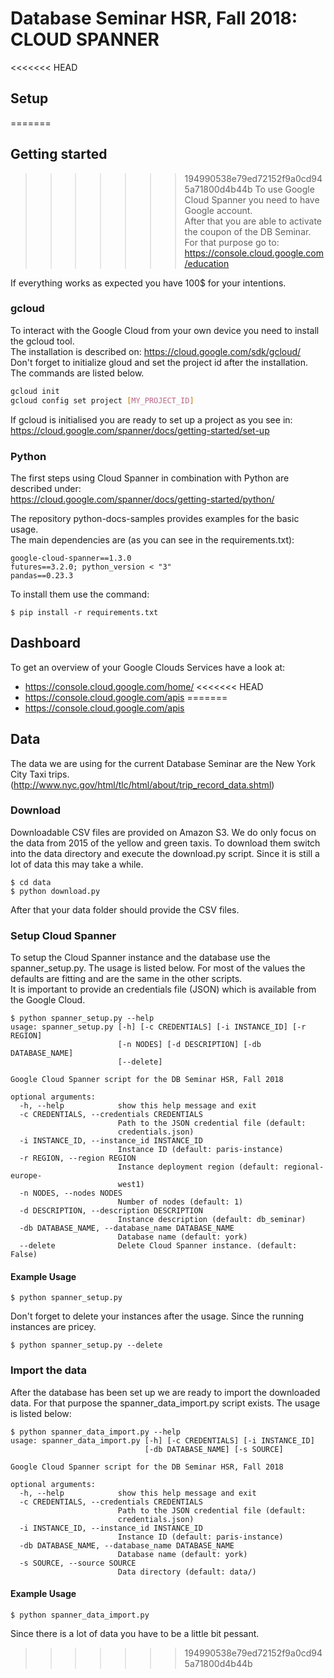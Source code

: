 # Database Seminar HSR, Fall 2018: CLOUD SPANNER
<<<<<<< HEAD
## Setup
=======
## Getting started
>>>>>>> 194990538e79ed72152f9a0cd945a71800d4b44b
To use Google Cloud Spanner you need to have Google account.  
After that you are able to activate the coupon of the DB Seminar.  
For that purpose go to: https://console.cloud.google.com/education  

If everything works as expected you have 100$ for your intentions.

### gcloud
To interact with the Google Cloud from your own device you need to install the gcloud tool.  
The installation is described on: https://cloud.google.com/sdk/gcloud/  
Don't forget to initialize gloud and set the project id after the installation. The commands are listed below.  
```bash
gcloud init
gcloud config set project [MY_PROJECT_ID]
```

If gcloud is initialised you are ready to set up a project as you see in:  
https://cloud.google.com/spanner/docs/getting-started/set-up  

### Python
The first steps using Cloud Spanner in combination with Python are described under:  
https://cloud.google.com/spanner/docs/getting-started/python/  

The repository python-docs-samples provides examples for the basic usage.  
The main dependencies are (as you can see in the requirements.txt):  
```
google-cloud-spanner==1.3.0
futures==3.2.0; python_version < "3"
pandas==0.23.3
```

To install them use the command:
```
$ pip install -r requirements.txt
```

## Dashboard
To get an overview of your Google Clouds Services have a look at:  
* https://console.cloud.google.com/home/
<<<<<<< HEAD
* https://console.cloud.google.com/apis
=======
* https://console.cloud.google.com/apis

## Data
The data we are using for the current Database Seminar are the New York City Taxi trips. (http://www.nyc.gov/html/tlc/html/about/trip_record_data.shtml)

### Download
Downloadable CSV files are provided on Amazon S3.
We do only focus on the data from 2015 of the yellow and green taxis.
To download them switch into the data directory and execute the download.py script.
Since it is still a lot of data this may take a while.
```
$ cd data
$ python download.py 
```
After that your data folder should provide the CSV files.

### Setup Cloud Spanner
To setup the Cloud Spanner instance and the database use the spanner_setup.py.
The usage is listed below. For most of the values the defaults are fitting and are the same in the other scripts.  
It is important to provide an credentials file (JSON) which is available from the Google Cloud.

```
$ python spanner_setup.py --help
usage: spanner_setup.py [-h] [-c CREDENTIALS] [-i INSTANCE_ID] [-r REGION]
                        [-n NODES] [-d DESCRIPTION] [-db DATABASE_NAME]
                        [--delete]

Google Cloud Spanner script for the DB Seminar HSR, Fall 2018

optional arguments:
  -h, --help            show this help message and exit
  -c CREDENTIALS, --credentials CREDENTIALS
                        Path to the JSON credential file (default:
                        credentials.json)
  -i INSTANCE_ID, --instance_id INSTANCE_ID
                        Instance ID (default: paris-instance)
  -r REGION, --region REGION
                        Instance deployment region (default: regional-europe-
                        west1)
  -n NODES, --nodes NODES
                        Number of nodes (default: 1)
  -d DESCRIPTION, --description DESCRIPTION
                        Instance description (default: db_seminar)
  -db DATABASE_NAME, --database_name DATABASE_NAME
                        Database name (default: york)
  --delete              Delete Cloud Spanner instance. (default: False)
```

#### Example Usage
```
$ python spanner_setup.py
```
Don't forget to delete your instances after the usage.
Since the running instances are pricey.

```
$ python spanner_setup.py --delete
```

### Import the data
After the database has been set up we are ready to import the downloaded data.
For that purpose the spanner_data_import.py script exists. The usage is listed below:

```
$ python spanner_data_import.py --help
usage: spanner_data_import.py [-h] [-c CREDENTIALS] [-i INSTANCE_ID]
                              [-db DATABASE_NAME] [-s SOURCE]

Google Cloud Spanner script for the DB Seminar HSR, Fall 2018

optional arguments:
  -h, --help            show this help message and exit
  -c CREDENTIALS, --credentials CREDENTIALS
                        Path to the JSON credential file (default:
                        credentials.json)
  -i INSTANCE_ID, --instance_id INSTANCE_ID
                        Instance ID (default: paris-instance)
  -db DATABASE_NAME, --database_name DATABASE_NAME
                        Database name (default: york)
  -s SOURCE, --source SOURCE
                        Data directory (default: data/)
```

#### Example Usage
```
$ python spanner_data_import.py
```
Since there is a lot of data you have to be a little bit pessant.
>>>>>>> 194990538e79ed72152f9a0cd945a71800d4b44b
